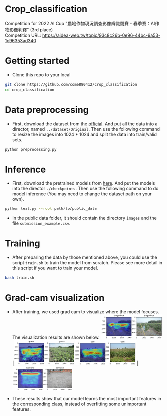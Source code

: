 # Crop_classification
Competition for 2022 AI Cup "農地作物現況調查影像辨識競賽 - 春季賽：AI作物影像判釋" (3rd place) \
Competition URL: https://aidea-web.tw/topic/93c8c26b-0e96-44bc-9a53-1c96353ad340

# Getting started
- Clone this repo to your local
``` bash
git clone https://github.com/come880412/crop_classification
cd crop_classification
```

# Data preprocessing
- First, download the dataset from the [official](https://aidea-web.tw/topic/93c8c26b-0e96-44bc-9a53-1c96353ad340). And put all the data into a director, named `../dataset/Original`. Then use the following command to resize the images into 1024 * 1024 and split the data into train/valid sets. 
``` bash
python preprocessing.py
```

# Inference
- First, download the pretrained models from [here](https://drive.google.com/drive/folders/1pV7l9Gf5WBrCAbtnW9h5WB_HKJ17jr3c?usp=sharing). And put the models into the director `./checkpoints`. Then use the following command to do model inference (You may need to change the dataset path on your own).
``` bash
python test.py --root path/to/public_data
```
- In the public data folder, it should contain the directory `images` and the file `submission_example.csv`.

# Training
- After preparing the data by those mentioned above, you could use the script `train.sh` to train the model from scratch. Please see more detail in this script if you want to train your model.
``` bash
bash train.sh
```

# Grad-cam visualization
- After training, we used grad cam to visualize where the model focuses. The visualization results are shown below.
<img src="https://github.com/come880412/crop_classification/blob/main/images/20171129-1-0165.jpg" width=41% height=41%>|<img src="https://github.com/come880412/crop_classification/blob/main/images/20180626-3-0028.jpg" width=40% height=40%>
<img src="https://github.com/come880412/crop_classification/blob/main/images/160118-3-0086.jpg" width=41% height=41%>|<img src="https://github.com/come880412/crop_classification/blob/main/images/20170205-1-0021.jpg" width=40% height=40%>

- These results show that our model learns the most important features in the corresponding class, instead of overfitting some unimportant features.

